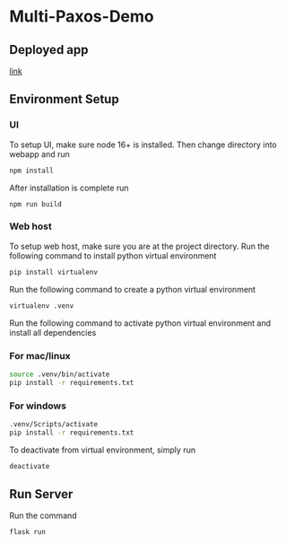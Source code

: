 # Multi-Paxos-Demo

## Deployed app
[link](https://multipaxosdemo.fly.dev/)
## Environment Setup
### UI
To setup UI, make sure node 16+ is installed. Then change directory into webapp and run
```sh
npm install
```
After installation is complete run
```
npm run build
```

### Web host
To setup web host, make sure you are at the project directory.
Run the following command to install python virtual environment
```sh
pip install virtualenv
```

Run the following command to create a python virtual environment
```sh
virtualenv .venv
```

Run the following command to activate python virtual environment and install all dependencies
### For mac/linux
```sh
source .venv/bin/activate
pip install -r requirements.txt
```
### For windows
```sh
.venv/Scripts/activate
pip install -r requirements.txt
```
To deactivate from virtual environment, simply run
```sh
deactivate
```

## Run Server
Run the command
```sh
flask run
```
